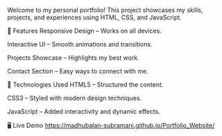 Welcome to my personal portfolio! This project showcases my skills, projects, and experiences using HTML, CSS, and JavaScript.

🚀 Features
Responsive Design – Works on all devices.

Interactive UI – Smooth animations and transitions.

Projects Showcase – Highlights my best work.

Contact Section – Easy ways to connect with me.

📂 Technologies Used
HTML5 – Structured the content.

CSS3 – Styled with modern design techniques.

JavaScript – Added interactivity and dynamic effects.

🖥️ Live Demo
https://madhubalan-subramani.github.io/Portfolio_Website/
